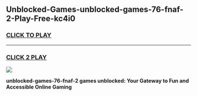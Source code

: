 
## Unblocked-Games-unblocked-games-76-fnaf-2-Play-Free-kc4i0
<h3>
<a href="https://premium76.site?title=unblocked-games-76-fnaf-2&ref=17A">CLICK TO PLAY</a></h3>
<hr>

<h3>
<a href="https://premium76.site?title=unblocked-games-76-fnaf-2&ref=17A">CLICK 2 PLAY</a>
  
</h3>

<a href="https://premium76.site?title=unblocked-games-76-fnaf-2&ref=17A"><img src="https://clearcache.store/games.png"></a>


**unblocked-games-76-fnaf-2 games unblocked: Your Gateway to Fun and Accessible Online Gaming**
